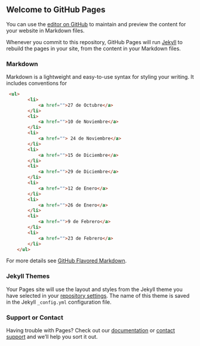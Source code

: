 ## Welcome to GitHub Pages

You can use the [editor on GitHub](https://github.com/RodriguezOswaldo/Priesthood/edit/master/README.md) to maintain and preview the content for your website in Markdown files.

Whenever you commit to this repository, GitHub Pages will run [Jekyll](https://jekyllrb.com/) to rebuild the pages in your site, from the content in your Markdown files.

### Markdown

Markdown is a lightweight and easy-to-use syntax for styling your writing. It includes conventions for

```markdown
 <ul>
        <li>
            <a href="">27 de Octubre</a>
        </li>
        <li>
            <a href="">10 de Noviembre</a>
        </li>
        <li>
            <a href=""> 24 de Noviembre</a>
        </li>
        <li>
            <a href="">15 de Diciembre</a>
        </li>
        <li>
            <a href="">29 de Diciembre</a>
        </li>
        <li>
            <a href="">12 de Enero</a>
        </li>
        <li>
            <a href="">26 de Enero</a>
        </li>
        <li>
            <a href="">9 de Febrero</a>
        </li>
        <li>
            <a href="">23 de Febrero</a>
        </li>
    </ul>
```

For more details see [GitHub Flavored Markdown](https://guides.github.com/features/mastering-markdown/).

### Jekyll Themes

Your Pages site will use the layout and styles from the Jekyll theme you have selected in your [repository settings](https://github.com/RodriguezOswaldo/Priesthood/settings). The name of this theme is saved in the Jekyll `_config.yml` configuration file.

### Support or Contact

Having trouble with Pages? Check out our [documentation](https://help.github.com/categories/github-pages-basics/) or [contact support](https://github.com/contact) and we’ll help you sort it out.

